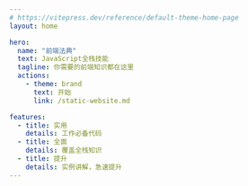 ```yaml
---
# https://vitepress.dev/reference/default-theme-home-page
layout: home

hero:
  name: "前端法典"
  text: JavaScript全栈技能
  tagline: 你需要的前端知识都在这里
  actions:
    - theme: brand
      text: 开始
      link: /static-website.md

features:
  - title: 实用
    details: 工作必备代码
  - title: 全面
    details: 覆盖全栈知识
  - title: 提升
    details: 实例讲解，急速提升
---
```


